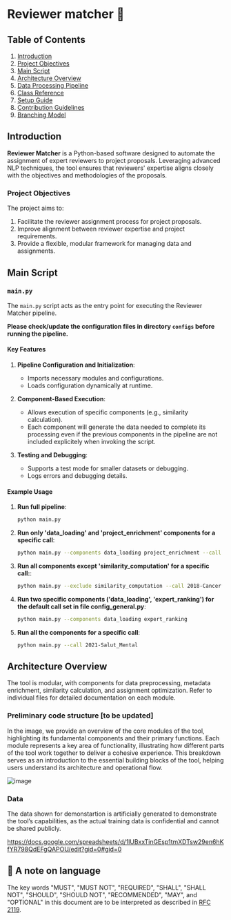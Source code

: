 # Reviewer matcher 🤺

## Table of Contents
1. [Introduction](#introduction)
2. [Project Objectives](#project-objectives)
3. [Main Script](#main-script)
4. [Architecture Overview](#architecture-overview)
5. [Data Processing Pipeline](docs/data_processing_pipeline.md)
6. [Class Reference](docs/classes.md)
5. [Setup Guide](docs/setup.md)
7. [Contribution Guidelines](docs/contribute.md)
8. [Branching Model](docs/branching_model.md)

## Introduction

**Reviewer Matcher** is a Python-based software designed to automate the assignment of expert reviewers to project proposals.
Leveraging advanced NLP techniques, the tool ensures that reviewers' expertise aligns closely with the objectives and methodologies of the proposals.

### Project Objectives

The project aims to:

1. Facilitate the reviewer assignment process for project proposals.
2. Improve alignment between reviewer expertise and project requirements.
3. Provide a flexible, modular framework for managing data and assignments.

## Main Script

### `main.py`

The `main.py` script acts as the entry point for executing the Reviewer Matcher pipeline.

**Please check/update the configuration files in directory ```configs``` before running the pipeline.**

#### Key Features

1. **Pipeline Configuration and Initialization**:
   - Imports necessary modules and configurations.
   - Loads configuration dynamically at runtime.

2. **Component-Based Execution**:
   - Allows execution of specific components (e.g., similarity calculation).
   - Each component will generate the data needed to complete its processing even if the previous components in the pipeline are not included explicitely when invoking the script.

3. **Testing and Debugging**:
   - Supports a test mode for smaller datasets or debugging.
   - Logs errors and debugging details.

#### Example Usage

1. **Run full pipeline**:
   ```bash
   python main.py
   ```

2. **Run only 'data_loading' and 'project_enrichment' components for a specific call**:
   ```bash
   python main.py --components data_loading project_enrichment --call 2022-Salut_Cardiovascular
   ```

3. **Run all components except 'similarity_computation' for a specific call:**:
   ```bash
   python main.py --exclude similarity_computation --call 2018-Cancer
   ```
   
3. **Run two specific components ('data_loading', 'expert_ranking') for the default call set in file config_general.py**:
   ```bash
   python main.py --components data_loading expert_ranking
   ```

4. **Run all the components for a specific call**:
   ```bash
   python main.py --call 2021-Salut_Mental
   ```

## Architecture Overview

The tool is modular, with components for data preprocessing, metadata enrichment, similarity calculation, and assignment optimization.
Refer to individual files for detailed documentation on each module.

### Preliminary code structure [to be updated]

In the image, we provide an overview of the core modules of the tool, highlighting its fundamental components and their primary functions. Each module represents a key area of functionality, illustrating how different parts of the tool work together to deliver a cohesive experience. This breakdown serves as an introduction to the essential building blocks of the tool, helping users understand its architecture and operational flow.

![image](https://github.com/user-attachments/assets/e47e2ad0-8946-4ad9-84ee-ecba3c8783f4)

### Data

The data shown for demonstartion is artificially generated to demonstrate the tool’s capabilities, as the actual training data is confidential and cannot be shared publicly.

https://docs.google.com/spreadsheets/d/1lUBxxTinGEsp1tmXDTsw29en6hKfYR798QdEFgQAPOU/edit?gid=0#gid=0

## 🛟 A note on language

The key words "MUST", "MUST NOT", "REQUIRED", "SHALL", "SHALL NOT", "SHOULD", "SHOULD NOT", "RECOMMENDED", "MAY", and "OPTIONAL" in this document are to be interpreted as described in [RFC 2119](https://www.ietf.org/rfc/rfc2119.txt).
